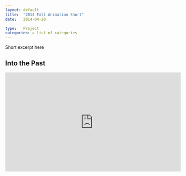 ```yaml
---
layout: default
title:  "2014 Fall Animation Short"
date:   2014-04-20

type:   Project
categories: a list of categories
---
```

Short excerpt here

## Into the Past

<iframe width="560" height="315" src="https://www.youtube.com/embed/wEauvdPcNSs" frameborder="0" allowfullscreen></iframe>